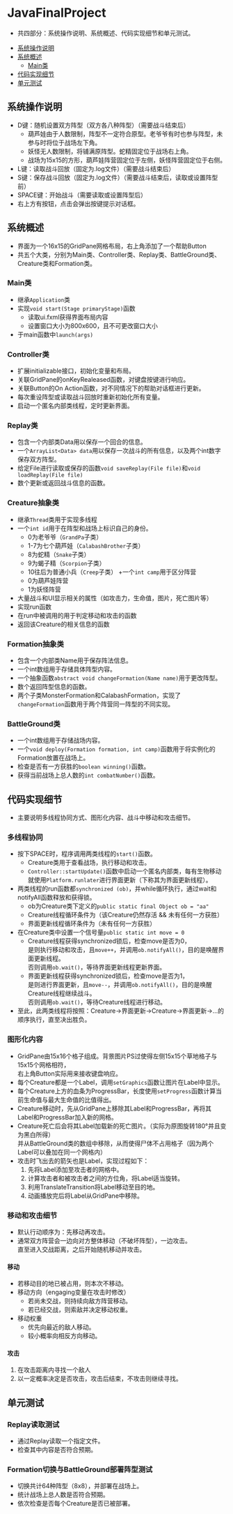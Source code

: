 # JavaFinalProject
+ 共四部分：系统操作说明、系统概述、代码实现细节和单元测试。
- [系统操作说明](#系统操作说明)  
- [系统概述](#系统概述)  
  - [Main类](#Main类)  
- [代码实现细节](#代码实现细节)  
- [单元测试](#单元测试)  
## 系统操作说明
+ D键：随机设置双方阵型（双方各八种阵型）（需要战斗结束后）
  + 葫芦娃由于人数限制，阵型不一定符合原型。老爷爷有时也参与阵型，未参与时将位于战场左下角。
  + 妖怪无人数限制，将铺满原阵型。蛇精固定位于战场右上角。
  + 战场为15x15的方形，葫芦娃阵营固定位于左侧，妖怪阵营固定位于右侧。
+ L键：读取战斗回放（固定为.log文件）（需要战斗结束后）
+ S键：保存战斗回放（固定为.log文件）（需要战斗结束后，读取或设置阵型前）
+ SPACE键：开始战斗（需要读取或设置阵型后）
+ 右上方有按钮，点击会弹出按键提示对话框。
## 系统概述
+ 界面为一个16x15的GridPane网格布局，右上角添加了一个帮助Button
+ 共五个大类，分别为Main类、Controller类、Replay类、BattleGround类、Creature类和Formation类。
### Main类
  + 继承`Application`类
  + 实现`void start(Stage primaryStage)`函数
    + 读取ui.fxml获得界面布局内容
    + 设置窗口大小为800x600，且不可更改窗口大小
  + 于main函数中`launch(args)`
### Controller类
  + 扩展initializable接口，初始化变量和布局。
  + 关联GridPane的onKeyRealeased函数，对键盘按键进行响应。
  + 关联Button的On Action函数，对不同情况下的帮助对话框进行更新。
  + 每次重设阵型或读取战斗回放时重新初始化所有变量。
  + 启动一个匿名内部类线程，定时更新界面。
### Replay类
  + 包含一个内部类Data用以保存一个回合的信息。
  + 一个`ArrayList<Data> data`用以保存一次战斗的所有信息，以及两个int数字保存双方阵型。
  + 给定File进行读取或保存的函数`void saveReplay(File file)`和`void loadReplay(File file)`
  + 数个更新或返回战斗信息的函数。
### Creature抽象类
  + 继承`Thread`类用于实现多线程
  + 一个`int id`用于在阵型和战场上标识自己的身份。
    + 0为老爷爷（`GrandPa`子类）
    + 1-7为七个葫芦娃（`CalabashBrother`子类）
    + 8为蛇精（`Snake`子类）
    + 9为蝎子精（`Scorpion`子类）
    + 10往后为普通小兵（`Creep`子类）
  +一个`int camp`用于区分阵营
    + 0为葫芦娃阵营
    + 1为妖怪阵营
  + 大量战斗和UI显示相关的属性（如攻击力，生命值，图片，死亡图片等）
  + 实现run函数
  + 在run中被调用的用于判定移动和攻击的函数
  + 返回该Creature的相关信息的函数
### Formation抽象类
  + 包含一个内部类Name用于保存阵法信息。
  + 一个int数组用于存储具体阵型内容。
  + 一个抽象函数`abstract void changeFormation(Name name)`用于更改阵型。
  + 数个返回阵型信息的函数。
  + 两个子类MonsterFormation和CalabashFormation，实现了`changeFormation`函数用于两个阵营同一阵型的不同实现。
### BattleGround类
  + 一个int数组用于存储战场内容。
  + 一个`void deploy(Formation formation, int camp)`函数用于将实例化的Formation放置在战场上。
  + 检查是否有一方获胜的`boolean winning()`函数。
  + 获得当前战场上总人数的`int combatNumber()`函数。
## 代码实现细节
+ 主要说明多线程协同方式、图形化内容、战斗中移动和攻击细节。
### 多线程协同
  + 按下SPACE时，程序调用两类线程的`start()`函数。
    + Creature类用于查看战场，执行移动和攻击。
    + `Controller::startUpdate()`函数中启动一个匿名内部类，每有生物移动就使用`Platform.runlater`进行界面更新（下称其为界面更新线程）。
  + 两类线程的run函数都`synchronized (ob)`，并while循环执行，通过wait和notifyAll函数释放和获得锁。
    + ob为Creature类下定义的`public static final Object ob = "aa"`
    + Creature线程循环条件为（该Creature仍然存活 && 未有任何一方获胜）
    + 界面更新线程循环条件为（未有任何一方获胜）
  + 在Creature类中设置一个信号量`public static int move = 0`
    + Creature线程获得synchronized锁后，检查move是否为0，  
      是则执行移动和攻击，且`move++`，并调用`ob.notifyAll()`，目的是唤醒界面更新线程。  
      否则调用`ob.wait()`，等待界面更新线程更新界面。
    + 界面更新线程获得synchronized锁后，检查move是否为1，  
      是则进行界面更新，且`move--`，并调用`ob.notifyAll()`，目的是唤醒Creature线程继续战斗。  
      否则调用`ob.wait()`，等待Creature线程进行移动。
  + 至此，此两类线程将按照：Creature->界面更新->Creature->界面更新->...的顺序执行，直至决出胜负。
### 图形化内容
  + GridPane由15x16个格子组成。背景图片PS过使得左侧15x15个草地格子与15x15个网格相符，  
    右上角Button实际用来接收键盘响应。
  + 每个Creature都是一个Label，调用`setGraphics`函数让图片在Label中显示。
  + 每个Creature上方的血条为ProgressBar，长度使用`setProgress`函数计算当前生命值与最大生命值的比值得出。
  + Creature移动时，先从GridPane上移除其Label和ProgressBar，再将其Label和ProgressBar加入新的网格。
  + Creature死亡后会将其Label加载新的死亡图片。（实际为原图旋转180°并且变为黑白所得）  
    并从BattleGround类的数组中移除，从而使得尸体不占用格子（因为两个Label可以叠加在同一个网格内）
  + 攻击时飞出去的箭矢也是Label，实现过程如下：
    1. 先将Label添加至攻击者的网格中。
    2. 计算攻击者和被攻击者之间的方位角，将Label适当旋转。
    3. 利用TranslateTransition将Label移动至目的地。
    4. 动画播放完后将Label从GridPane中移除。
### 移动和攻击细节
+ 默认行动顺序为：先移动再攻击。
+ 通常双方阵营会一边向对方整体移动（不破坏阵型），一边攻击。  
  直至进入交战距离，之后开始随机移动并攻击。
#### 移动
  + 若移动目的地已被占用，则本次不移动。
  + 移动方向（engaging变量在攻击时修改）
    + 若尚未交战，则持续向敌方阵营移动。
    + 若已经交战，则索敌并决定移动权重。
  + 移动权重
    + 优先向最近的敌人移动。
    + 较小概率向相反方向移动。
#### 攻击
  1. 在攻击距离内寻找一个敌人
  2. 以一定概率决定是否攻击，攻击后结束，不攻击则继续寻找。
## 单元测试
### Replay读取测试
  + 通过Replay读取一个指定文件。
  + 检查其中内容是否符合预期。
### Formation切换与BattleGround部署阵型测试
  + 切换共计64种阵型（8x8），并部署在战场上。
  + 统计战场上总人数是否符合预期。
  + 依次检查是否每个Creature是否已被部署。
